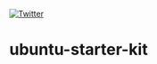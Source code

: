[![Twitter](https://img.shields.io/badge/Twitter-@Divakarmanoj123-blue.svg?style=flat)](https://twitter.com/Divakarmanoj123)
# ubuntu-starter-kit
